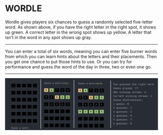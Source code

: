 # **WORDLE**

Wordle gives players six chances to guess a randomly selected five-letter word. As shown above, if you have the right letter in the right spot, it shows up green. A correct letter in the wrong spot shows up yellow. A letter that isn't in the word in any spot shows up gray. 

---

You can enter a total of six words, meaning you can enter five burner words from which you can learn hints about the letters and their placements. Then you get one chance to put those hints to use. Or you can try for performance and guess the word of the day in three, two or even one go.

---

![image](readme_image.png)